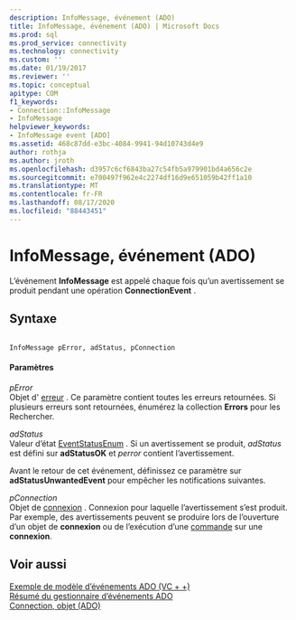 ```yaml
---
description: InfoMessage, événement (ADO)
title: InfoMessage, événement (ADO) | Microsoft Docs
ms.prod: sql
ms.prod_service: connectivity
ms.technology: connectivity
ms.custom: ''
ms.date: 01/19/2017
ms.reviewer: ''
ms.topic: conceptual
apitype: COM
f1_keywords:
- Connection::InfoMessage
- InfoMessage
helpviewer_keywords:
- InfoMessage event [ADO]
ms.assetid: 468c87dd-e3bc-4084-9941-94d10743d4e9
author: rothja
ms.author: jroth
ms.openlocfilehash: d3957c6cf6843ba27c54fb5a979901bd4a656c2e
ms.sourcegitcommit: e700497f962e4c2274df16d9e651059b42ff1a10
ms.translationtype: MT
ms.contentlocale: fr-FR
ms.lasthandoff: 08/17/2020
ms.locfileid: "88443451"
---
```

# <a name="infomessage-event-ado"></a>InfoMessage, événement (ADO)
L’événement **InfoMessage** est appelé chaque fois qu’un avertissement se produit pendant une opération **ConnectionEvent** .  
  
## <a name="syntax"></a>Syntaxe  
  
```  
  
InfoMessage pError, adStatus, pConnection  
```  
  
#### <a name="parameters"></a>Paramètres  
 *pError*  
 Objet d' [erreur](../../../ado/reference/ado-api/error-object.md) . Ce paramètre contient toutes les erreurs retournées. Si plusieurs erreurs sont retournées, énumérez la collection **Errors** pour les Rechercher.  
  
 *adStatus*  
 Valeur d’état [EventStatusEnum](../../../ado/reference/ado-api/eventstatusenum.md) . Si un avertissement se produit, *adStatus* est défini sur **adStatusOK** et *perror* contient l’avertissement.  
  
 Avant le retour de cet événement, définissez ce paramètre sur **adStatusUnwantedEvent** pour empêcher les notifications suivantes.  
  
 *pConnection*  
 Objet de [connexion](../../../ado/reference/ado-api/connection-object-ado.md) . Connexion pour laquelle l’avertissement s’est produit. Par exemple, des avertissements peuvent se produire lors de l’ouverture d’un objet de **connexion** ou de l’exécution d’une [commande](../../../ado/reference/ado-api/command-object-ado.md) sur une **connexion**.  
  
## <a name="see-also"></a>Voir aussi  
 [Exemple de modèle d’événements ADO (VC + +)](../../../ado/reference/ado-api/ado-events-model-example-vc.md)   
 [Résumé du gestionnaire d’événements ADO](../../../ado/guide/data/ado-event-handler-summary.md)   
 [Connection, objet (ADO)](../../../ado/reference/ado-api/connection-object-ado.md)
